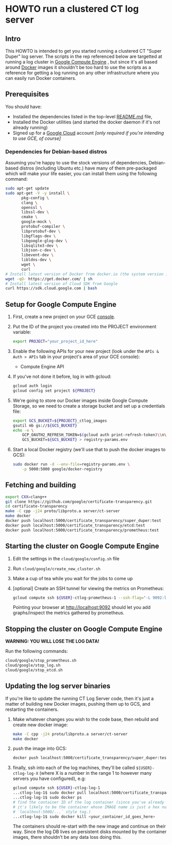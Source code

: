 # HOWTO run a clustered CT log server

## Intro
This HOWTO is intended to get you started running a clustered CT "Super Duper" log server.
The scripts in the rep referenced below are targetted at running a log cluster in [Google Compute Engine](https://cloud.google.com)
, but since it's all based around [Docker](https://docker.io) images it shouldn't be too hard to use the scripts as a reference for getting a log running on any other infrastructure where you can easily run Docker containers.


## Prerequisites
You should have:
* Installed the dependencies listed in the top-level [README.md](https://github.com/google/certificate-transparency/README.md) file,
* Installed the Docker utilities (and started the docker daemon if it's not already running)
* Signed up for a [Google Cloud](https://cloud.google.com) account _[only required if you're intending to use GCE, of course]_

### Dependencies for Debian-based distros
Assuming you're happy to use the stock versions of dependencies, Debian-based distros (including Ubuntu etc.) have many of them pre-packaged which will make your life easier, you can install them using the following command:
```bash
sudo apt-get update
sudo apt-get -V -y install \
       pkg-config \
       clang \
       openssl \
       libssl-dev \
       cmake \
       google-mock \
       protobuf-compiler \
       libprotobuf-dev \
       libgflags-dev \
       libgoogle-glog-dev \
       libsqlite3-dev \
       libjson-c-dev \
       libevent-dev \
       libldns-dev \
       wget \
       curl
# Install latest version of Docker from docker.io (the system version is very old):
wget -qO- https://get.docker.com/ | sh
# Install latest version of Cloud SDK from Google
curl https://sdk.cloud.google.com | bash
```

## Setup for Google Compute Engine
1. First, create a new project on your GCE [console](https://console.developers.google.com).
1. Put the ID of the project you created into the PROJECT environment variable:
   ```bash
   export PROJECT="your_project_id_here"
   ```
   
1. Enable the following APIs for your new project (look under the `APIs & Auth > APIs` tab in your project's area of your GCE console):
   * Compute Engine API
   
1. If you've not done it before, log in with gcloud:
   ```bash
   gcloud auth login
   gcloud config set project ${PROJECT}
   ```
   
1. We're going to store our Docker images inside Google Compute Storage, so we need to create a storage bucket and set up a credentials file:
   ```bash
   export GCS_BUCKET=${PROJECT}_ctlog_images
   gsutil mb gs://${GCS_BUCKET}
   echo -e \
       GCP_OAUTH2_REFRESH_TOKEN=$(gcloud auth print-refresh-token)\\n\
       GCS_BUCKET=${GCS_BUCKET} > registry-params.env
   ```
   
1. Start a local Docker registry (we'll use that to push the docker images to GCS):
   ```bash
   sudo docker run -d --env-file=registry-params.env \
       -p 5000:5000 google/docker-registry
   ```

## Fetching and building
   ```bash
   export CXX=clang++
   git clone https://github.com/google/certificate-transparency.git
   cd certificate-transparency
   make -C cpp -j24 proto/libproto.a server/ct-server
   make docker
   docker push localhost:5000/certificate_transparency/super_duper:test
   docker push localhost:5000/certificate_transparency/etcd:test
   docker push localhost:5000/certificate_transparency/prometheus:test
   ```

## Starting the cluster on Google Compute Engine
1. Edit the settings in the `cloud/google/config.sh` file
1. Run `cloud/google/create_new_cluster.sh`
1. Make a cup of tea while you wait for the jobs to come up
1. [optional] Create an SSH tunnel for viewing the metrics on Prometheus:
   ```bash
   gcloud compute ssh ${USER}-ctlog-prometheus-1 --ssh-flag="-L 9092:localhost:9090"
   ```
   
   Pointing your browser at [http://localhost:9092](http://localhost:9092) should let you add graphs/inspect the metrics gathered by prometheus.


## Stopping the cluster on Google Compute Engine
**WARNING: YOU WILL LOSE THE LOG DATA!**

Run the following commands:
   ```bash
   cloud/google/stop_prometheus.sh
   cloud/google/stop_log.sh
   cloud/google/stop_etcd.sh
   ```

## Updating the log server binaries
If you're like to update the running CT Log Server code, then it's just a matter of building new Docker images, pushing them up to GCS, and restarting the containers.

1. Make whatever changes you wish to the code base, then rebuild and create new docker image:
   ```bash
   make -C cpp -j24 proto/libproto.a server/ct-server
   make docker
   ```
   
1. push the image into GCS:
   ```bash
   docker push localhost:5000/certificate_transparency/super_duper:test
   ```
   
1. finally, ssh into each of the log machines, they'll be called `${USER}-ctlog-log-X` (where X is a number in the range 1 to however many servers you have configured), e.g:
   ```bash
   gcloud compute ssh ${USER}-ctlog-log-1
   ...ctlog-log-1$ sudo docker pull localhost:5000/certificate_transparency/super_duper:test
   ...ctlog-log-1$ sudo docker ps
   # find the container ID of the log container (since you've already updated the docker image tag,
   # it's likely to be the container whose IMAGE name is just a hex number rather than the 
   # `localhost:5000/...` style tag.) 
   ...ctlog-log-1$ sudo docker kill <your_container_id_goes_here>
   ```
   The containers should re-start with the new image and continue on their way.  Since the log DB lives on persistent disks mounted by the container images, there shouldn't be any data loss doing this.
